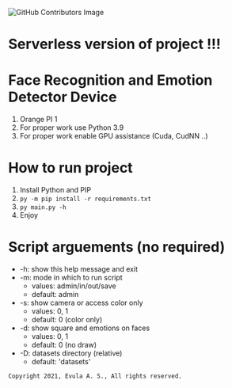 ![GitHub Contributors Image](https://contrib.rocks/image?repo=BootyAss-inc/VITAZ)

# Serverless version of project !!!

# Face Recognition and Emotion Detector Device
1. Orange PI 1
1. For proper work use Python 3.9
1. For proper work enable GPU assistance (Cuda, CudNN ..)

# How to run project
1. Install Python and PIP
1. `py -m pip install -r requirements.txt`
1. `py main.py -h`
1. Enjoy

# Script arguements (no required)
- -h: show this help message and exit
- -m: mode in which to run script
    - values: admin/in/out/save
    - default: admin
- -s: show camera or access color only
    - values: 0, 1
    - default: 0 (color only)
- -d: show square and emotions on faces
    - values: 0, 1
    - default: 0 (no draw)
- -D: datasets directory (relative)
    - default: 'datasets'

```
Copyright 2021, Evula A. S., All rights reserved.
```